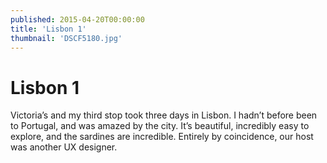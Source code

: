 ```yaml
---
published: 2015-04-20T00:00:00
title: 'Lisbon 1'
thumbnail: 'DSCF5180.jpg'
---
```

# Lisbon 1

Victoria’s and my third stop took three days in Lisbon. I hadn’t before been to Portugal, and was amazed by the city. It’s beautiful, incredibly easy to explore, and the sardines are incredible. Entirely by coincidence, our host was another UX designer.
